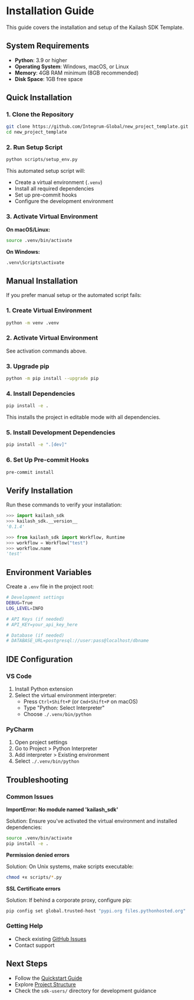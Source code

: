 # Installation Guide

This guide covers the installation and setup of the Kailash SDK Template.

## System Requirements

- **Python**: 3.9 or higher
- **Operating System**: Windows, macOS, or Linux
- **Memory**: 4GB RAM minimum (8GB recommended)
- **Disk Space**: 1GB free space

## Quick Installation

### 1. Clone the Repository

```bash
git clone https://github.com/Integrum-Global/new_project_template.git
cd new_project_template
```

### 2. Run Setup Script

```bash
python scripts/setup_env.py
```

This automated setup script will:
- Create a virtual environment (`.venv`)
- Install all required dependencies
- Set up pre-commit hooks
- Configure the development environment

### 3. Activate Virtual Environment

**On macOS/Linux:**
```bash
source .venv/bin/activate
```

**On Windows:**
```bash
.venv\Scripts\activate
```

## Manual Installation

If you prefer manual setup or the automated script fails:

### 1. Create Virtual Environment

```bash
python -m venv .venv
```

### 2. Activate Virtual Environment

See activation commands above.

### 3. Upgrade pip

```bash
python -m pip install --upgrade pip
```

### 4. Install Dependencies

```bash
pip install -e .
```

This installs the project in editable mode with all dependencies.

### 5. Install Development Dependencies

```bash
pip install -e ".[dev]"
```

### 6. Set Up Pre-commit Hooks

```bash
pre-commit install
```

## Verify Installation

Run these commands to verify your installation:

```python
>>> import kailash_sdk
>>> kailash_sdk.__version__
'0.1.4'

>>> from kailash_sdk import Workflow, Runtime
>>> workflow = Workflow("test")
>>> workflow.name
'test'
```

## Environment Variables

Create a `.env` file in the project root:

```bash
# Development settings
DEBUG=True
LOG_LEVEL=INFO

# API Keys (if needed)
# API_KEY=your_api_key_here

# Database (if needed)
# DATABASE_URL=postgresql://user:pass@localhost/dbname
```

## IDE Configuration

### VS Code

1. Install Python extension
2. Select the virtual environment interpreter:
   - Press `Ctrl+Shift+P` (or `Cmd+Shift+P` on macOS)
   - Type "Python: Select Interpreter"
   - Choose `./.venv/bin/python`

### PyCharm

1. Open project settings
2. Go to Project > Python Interpreter
3. Add interpreter > Existing environment
4. Select `./.venv/bin/python`

## Troubleshooting

### Common Issues

**ImportError: No module named 'kailash_sdk'**

Solution: Ensure you've activated the virtual environment and installed dependencies:
```bash
source .venv/bin/activate
pip install -e .
```

**Permission denied errors**

Solution: On Unix systems, make scripts executable:
```bash
chmod +x scripts/*.py
```

**SSL Certificate errors**

Solution: If behind a corporate proxy, configure pip:
```bash
pip config set global.trusted-host "pypi.org files.pythonhosted.org"
```

### Getting Help

- Check existing [GitHub Issues](https://github.com/Integrum-Global/new_project_template/issues)
- Contact support

## Next Steps

- Follow the [Quickstart Guide](quickstart.md)
- Explore [Project Structure](project_structure.md)
- Check the ``sdk-users/`` directory for development guidance